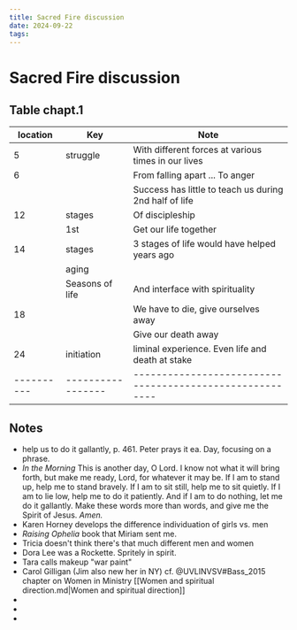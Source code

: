 ```yaml
---
title: Sacred Fire discussion
date: 2024-09-22
tags: 
---
```

# Sacred Fire discussion

## Table chapt.1

| location | Key             | Note                                                   |
| -------- | --------------- | ------------------------------------------------------ |
| 5        | struggle        | With different forces at various times in our lives    |
| 6        |                 | From falling apart ... To anger                        |
|          |                 | Success has little to teach us during 2nd half of life |
| 12       | stages          | Of discipleship                                        |
|          | 1st             | Get our  life together                                 |
| 14       | stages          | 3 stages of life would have helped years ago           |
|          | aging           |                                                        |
|          | Seasons of life | And interface with spirituality                        |
| 18       |                 | We have to die, give ourselves away                    |
|          |                 | Give our death away                                    |
| 24       | initiation      | liminal experience. Even life and death at stake       |
|----------|-----------------|--------------------------------------------------------|

## Notes
- help us to do it gallantly, p. 461. Peter  prays it ea. Day, focusing on a phrase.
- _In the Morning_  This is another day, O Lord. I know not what it will bring  
forth, but make me ready, Lord, for whatever it may be. If I  am to stand up, help me to stand bravely. If I am to sit still,  help me to sit quietly. If I am to lie low, help me to do it  patiently. And if I am to do nothing, let me do it gallantly. Make these words more than words, and give me the Spirit  of Jesus. _Amen._
- Karen Horney develops the difference individuation of girls vs. men
- *Raising Ophelia* book that Miriam sent me. 
- Tricia doesn't think there's that much different men and women
- Dora Lee was a Rockette. Spritely in spirit. 
- Tara calls makeup "war paint"
- Carol Gilligan (Jim also new her in NY) cf. @UVLINVSV#Bass_2015 chapter on Women in Ministry [[Women and spiritual direction.md|Women and spiritual direction]]
- 
-
- 

